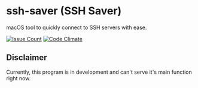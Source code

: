 # ssh-saver (SSH Saver)
macOS tool to quickly connect to SSH servers with ease.

[![Issue Count](https://codeclimate.com/github/GeekBrony/ssh-saver/badges/issue_count.svg)](https://codeclimate.com/github/GeekBrony/ssh-saver)
[![Code Climate](https://codeclimate.com/github/GeekBrony/ssh-saver/badges/gpa.svg)](https://codeclimate.com/github/GeekBrony/ssh-saver)

## Disclaimer
Currently, this program is in development and can't serve it's main function right now.
